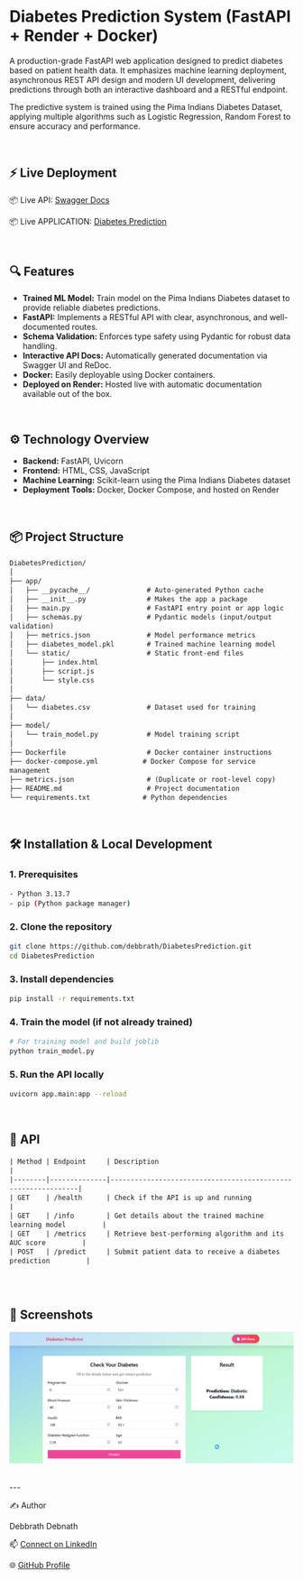# Diabetes Prediction System (FastAPI + Render + Docker)
A production-grade FastAPI web application designed to predict diabetes based on patient health data. It emphasizes machine learning deployment, asynchronous REST API design and modern UI development, delivering predictions through both an interactive dashboard and a RESTful endpoint.

The predictive system is trained using the Pima Indians Diabetes Dataset, applying multiple algorithms such as Logistic Regression, Random Forest to ensure accuracy and performance.

<br/>

## ⚡ Live Deployment 
 📦  Live API:  [Swagger Docs](https://diabetesprediction-2zpf.onrender.com/docs)
 
 📦  Live APPLICATION: [Diabetes Prediction](https://diabetesprediction-2zpf.onrender.com/)

<br/>

## 🔍 Features
- **Trained ML Model:**  Train model on the Pima Indians Diabetes dataset to provide reliable diabetes predictions.
- **FastAPI:** Implements a RESTful API with clear, asynchronous, and well-documented routes.
- **Schema Validation:** Enforces type safety using Pydantic for robust data handling.
- **Interactive API Docs:** Automatically generated documentation via Swagger UI and ReDoc.
- **Docker:** Easily deployable using Docker containers.
- **Deployed on Render:** Hosted live with automatic documentation available out of the box.


<br/>

## ⚙️ Technology Overview
- **Backend:** FastAPI, Uvicorn
- **Frontend:** HTML, CSS, JavaScript
- **Machine Learning:** Scikit-learn using the Pima Indians Diabetes dataset
- **Deployment Tools:** Docker, Docker Compose, and hosted on Render


<br/>

## 📦 Project Structure

```
DiabetesPrediction/
│
├── app/
│   ├── __pycache__/              # Auto-generated Python cache
│   ├── __init__.py               # Makes the app a package
│   ├── main.py                   # FastAPI entry point or app logic
│   ├── schemas.py                # Pydantic models (input/output validation)
│   ├── metrics.json              # Model performance metrics
│   ├── diabetes_model.pkl        # Trained machine learning model
│   └── static/                   # Static front-end files
│       ├── index.html
│       ├── script.js
│       └── style.css
│
├── data/
│   └── diabetes.csv              # Dataset used for training
│
├── model/
│   └── train_model.py            # Model training script
│
├── Dockerfile                    # Docker container instructions
├── docker-compose.yml           # Docker Compose for service management
├── metrics.json                  # (Duplicate or root-level copy)
├── README.md                     # Project documentation
└── requirements.txt             # Python dependencies

```
<br/>

## 🛠 Installation & Local Development
### 1. Prerequisites
```bash
- Python 3.13.7
- pip (Python package manager)
```
### 2. Clone the repository
```bash
git clone https://github.com/debbrath/DiabetesPrediction.git
cd DiabetesPrediction
```
### 3. Install dependencies
```bash
pip install -r requirements.txt
```
### 4. Train the model (if not already trained)
```bash
# For training model and build joblib
python train_model.py
```
### 5. Run the API locally
```bash
uvicorn app.main:app --reload
```
<br/>
  
## 🚪 API 
```
| Method | Endpoint     | Description                                                  |
|--------|--------------|--------------------------------------------------------------|
| GET    | /health      | Check if the API is up and running                           |
| GET    | /info        | Get details about the trained machine learning model         |
| GET    | /metrics     | Retrieve best-performing algorithm and its AUC score         |
| POST   | /predict     | Submit patient data to receive a diabetes prediction         |


```
<br/>


## 📸 Screenshots
![Screenshot](https://github.com/debbrath/DiabetesPrediction/blob/main/image/2025-08-19%2018_11_52-Settings.png)

<br/>
---

✍️ Author

Debbrath Debnath

📫 [Connect on LinkedIn](https://www.linkedin.com/in/debbrathdebnath/)

🌐 [GitHub Profile](https://github.com/debbrath)
